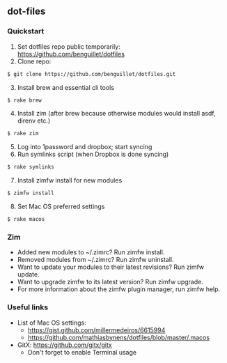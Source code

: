 ## dot-files

### Quickstart
1. Set dotfiles repo public temporarily: https://github.com/benguillet/dotfiles
2. Clone repo:
```sh
$ git clone https://github.com/benguillet/dotfiles.git
```
3. Install brew and essential cli tools
```sh
$ rake brew
```
4. Install zim (after brew because otherwise modules would install asdf, direnv etc.)
```sh
$ rake zim
```
5. Log into 1password and dropbox; start syncing
6. Run symlinks script (when Dropbox is done syncing)
```sh
$ rake symlinks
```
7. Install zimfw install for new modules
```sh
$ zimfw install
```
8. Set Mac OS preferred settings
```sh
$ rake macos
```

### Zim
- Added new modules to ~/.zimrc? Run zimfw install.
- Removed modules from ~/.zimrc? Run zimfw uninstall.
- Want to update your modules to their latest revisions? Run zimfw update.
- Want to upgrade zimfw to its latest version? Run zimfw upgrade.
- For more information about the zimfw plugin manager, run zimfw help.

### Useful links
- List of Mac OS settings:
    - https://gist.github.com/millermedeiros/6615994
    - https://github.com/mathiasbynens/dotfiles/blob/master/.macos
- GitX: https://github.com/gitx/gitx
    - Don't forget to enable Terminal usage